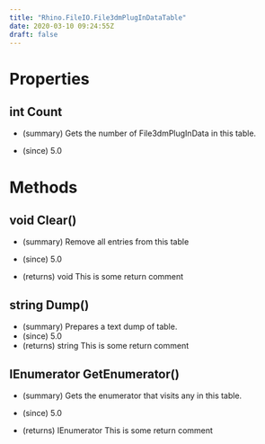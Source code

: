 ```yaml
---
title: "Rhino.FileIO.File3dmPlugInDataTable"
date: 2020-03-10 09:24:55Z
draft: false
---
```


# Properties
## int Count
- (summary) 
     Gets the number of File3dmPlugInData in this table.
     
- (since) 5.0
# Methods
## void Clear()
- (summary) 
     Remove all entries from this table
     
- (since) 5.0
- (returns) void This is some return comment
## string Dump()
- (summary) Prepares a text dump of table.
- (since) 5.0
- (returns) string This is some return comment
## IEnumerator<File3dmPlugInData> GetEnumerator()
- (summary) 
     Gets the enumerator that visits any  in this table.
     
- (since) 5.0
- (returns) IEnumerator<File3dmPlugInData> This is some return comment
